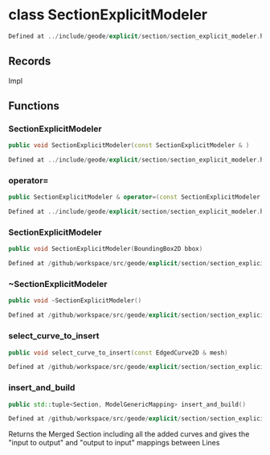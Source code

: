 # class SectionExplicitModeler

```cpp
Defined at ../include/geode/explicit/section/section_explicit_modeler.h#24
```

## Records

Impl



## Functions

### SectionExplicitModeler

```cpp
public void SectionExplicitModeler(const SectionExplicitModeler & )
```

```cpp
Defined at ../include/geode/explicit/section/section_explicit_modeler.h#26
```

### operator=

```cpp
public SectionExplicitModeler & operator=(const SectionExplicitModeler & )
```

```cpp
Defined at ../include/geode/explicit/section/section_explicit_modeler.h#26
```

### SectionExplicitModeler

```cpp
public void SectionExplicitModeler(BoundingBox2D bbox)
```

```cpp
Defined at /github/workspace/src/geode/explicit/section/section_explicit_modeler.cpp#249
```

### ~SectionExplicitModeler

```cpp
public void ~SectionExplicitModeler()
```

```cpp
Defined at /github/workspace/src/geode/explicit/section/section_explicit_modeler.cpp#254
```

### select_curve_to_insert

```cpp
public void select_curve_to_insert(const EdgedCurve2D & mesh)
```

```cpp
Defined at /github/workspace/src/geode/explicit/section/section_explicit_modeler.cpp#258
```

### insert_and_build

```cpp
public std::tuple<Section, ModelGenericMapping> insert_and_build()
```

```cpp
Defined at /github/workspace/src/geode/explicit/section/section_explicit_modeler.cpp#264
```

 Returns the Merged Section including all the added curves and gives the "input to output" and "output to input" mappings between Lines



